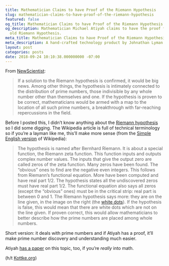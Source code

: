 ```yaml
---
title: Mathematician Claims to have Proof of the Riemann Hypothesis
slug: mathematician-claims-to-have-proof-of-the-riemann-hypothesis
featured: false
og_title: Mathematician Claims to have Proof of the Riemann Hypothesis – Johnathan.org
og_description: Mathematician Michael Atiyah claims to have the proof for the 160-year
  old Riemann Hypothesis.
meta_title: Mathematician Claims to have Proof of the Riemann Hypothesis – Johnathan.org
meta_description: A hand-crafted technology product by Johnathan Lyman
layout: post
categories: posts
date: 2018-09-24 10:10:38.000000000 -07:00
---
```


From [NewScientist](https://www.newscientist.com/article/2180406-famed-mathematician-claims-proof-of-160-year-old-riemann-hypothesis/):

> If a solution to the Riemann hypothesis is confirmed, it would be big news. Among other things, the hypothesis is intimately connected to the distribution of prime numbers, those indivisible by any whole number other than themselves and one. If the hypothesis is proven to be correct, mathematicians would be armed with a map to the location of all such prime numbers, a breakthrough with far-reaching repercussions in the field.

Before I posted this, I didn’t know anything about the [Riemann hypothesis](https://en.wikipedia.org/wiki/Riemann_hypothesis) so I did some digging. The Wikipedia article is full of technical terminology so if you’re a layman like me, this’ll make more sense (from the [Simple English version](https://simple.wikipedia.org/wiki/Riemann_hypothesis) of Wikipedia):

>  The hypothesis is named after Bernhard Riemann. It is about a special function, the Riemann zeta function. This function inputs and outputs complex number values. The inputs that give the output zero are called zeros of the zeta function. Many zeros have been found. The “obvious” ones to find are the negative even integers. This follows from Riemann’s functional equation. More have been computed and have real part 1/2. The hypothesis states all the undiscovered zeros must have real part 1/2.
> The functional equation also says all zeros (except the “obvious” ones) must be in the critical strip: real part is between 0 and 1. The Riemann hypothesis says more: they are on the line given, in the image on the right (the [white dots](https://simple.wikipedia.org/wiki/File:Riemann_Zeta.jpg)). If the hypothesis is false, this would mean that there are white dots which are not on the line given.
> If proven correct, this would allow mathematicians to better describe how the prime numbers are placed among whole numbers.

Short version: it deals with prime numbers and if Atiyah has a proof, it’ll make prime number discovery and understanding much easier.

Atiyah [has a paper](https://drive.google.com/file/d/17NBICP6OcUSucrXKNWvzLmrQpfUrEKuY/view) on this topic, too, if you’re _really_ into math.

(h/t [Kottke.org](https://kottke.org/18/09/riemann-hypothesis-proved))

